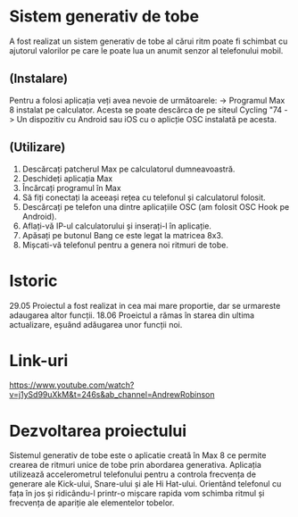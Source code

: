 # Sistem generativ de tobe 
A fost realizat un sistem generativ de tobe al cărui ritm poate fi schimbat cu ajutorul valorilor pe care le poate lua un anumit senzor al telefonului mobil.

## (Instalare)
Pentru a folosi aplicația veți avea nevoie de următoarele:
-> Programul Max 8 instalat pe calculator. Acesta se poate descărca de pe siteul Cycling "74 
-> Un dispozitiv cu Android sau iOS cu o aplicție OSC instalată pe acesta.

## (Utilizare)
1. Descărcați patcherul Max pe calculatorul dumneavoastră.
2. Deschideți aplicația Max
3. Încărcați programul în Max
4. Să fiți conectați la aceeași rețea cu telefonul și calculatorul folosit.
6. Descărcați pe telefon una dintre aplicațiile OSC  (am folosit OSC Hook pe Android). 
6. Aflați-vă IP-ul calculatorului și inserați-l în aplicație.
7. Apăsați pe butonul Bang ce este legat la matricea 8x3.
8. Mișcati-vă telefonul pentru a genera noi ritmuri de tobe.

# Istoric
29.05 Proiectul a fost realizat in cea mai mare proportie, dar se urmareste adaugarea altor funcții.
18.06 Proeictul a rămas în starea din ultima actualizare, eșuând adăugarea unor funcții noi.

# Link-uri
https://www.youtube.com/watch?v=j1ySd99uXkM&t=246s&ab_channel=AndrewRobinson

# Dezvoltarea proiectului

Sistemul generativ de tobe este o aplicatie creată în Max 8 ce permite crearea de ritmuri unice de tobe prin abordarea generativa. Aplicația utilizează accelerometrul telefonului pentru a controla frecvența de generare ale Kick-ului, Snare-ului și ale Hi Hat-ului. Orientând telefonul cu fața în jos și ridicându-l printr-o mișcare rapida vom schimba ritmul și frecvența de apariție ale elementelor tobelor.


